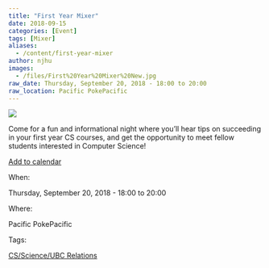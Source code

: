 ```yaml
---
title: "First Year Mixer"
date: 2018-09-15
categories: [Event]
tags: [Mixer]
aliases:
  - /content/first-year-mixer
author: njhu
images:
  - /files/First%20Year%20Mixer%20New.jpg
raw_date: Thursday, September 20, 2018 - 18:00 to 20:00
raw_location: Pacific PokePacific
---
```


![](/files/First%20Year%20Mixer%20New.jpg)

Come for a fun and informational night where you’ll hear tips on succeeding in your first year CS courses, and get the opportunity to meet fellow students interested in Computer Science!

[Add to calendar](https://www.google.com/calendar/render?action=TEMPLATE&text=CSSS%3A+First+Year+Mixer&details=https%3A%2F%2Fubccsss.org%2Fcontent%2Ffirst-year-mixer%0ACome+for+a+fun+and+informational+night+where+you%E2%80%99ll+hear+tips+on+succeeding+in+your+first+year+CS+courses%2C+and+get+the+opportunity+to+meet+fellow+students+interested+in+Computer+Science%21&location=ICICS+%23021%2C+ICICS+Computer+Science%2C+2366+Main+Mall%2C+Vancouver%2C+BC+V6T+1Z4%2C+Canada&dates=20180921T010000Z%2F20180921T030000Z)

When: 

Thursday, September 20, 2018 - 18:00 to 20:00

Where: 

Pacific PokePacific

Tags: 

[CS/Science/UBC Relations](/taxonomy/term/1)
